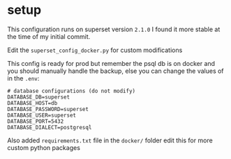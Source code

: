 # setup

This configuration runs on superset version `2.1.0` I found it more stable at the time of my initial commit. 

Edit the `superset_config_docker.py` for custom modifications

This config is ready for prod but remember the psql db is on docker and you should manually handle the backup,
else you can change the values of in the `.env`:

```
# database configurations (do not modify)
DATABASE_DB=superset
DATABASE_HOST=db
DATABASE_PASSWORD=superset
DATABASE_USER=superset
DATABASE_PORT=5432
DATABASE_DIALECT=postgresql
```

Also added `requirements.txt` file in the `docker/` folder edit this for more custom python packages
